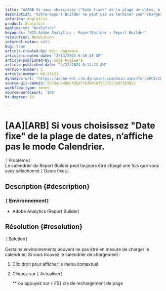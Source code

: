 ```yaml
---
title: "AAARB Si vous choisissez \"Date fixe\" de la plage de dates, n’affiche pas la vue Calendrier."
description: "Votre Report Builder ne peut pas se terminer pour charger le calendrier, vous devez recharger cette fenêtre"
solution: Analytics
product: Analytics
applies-to: "Analytics"
keywords: "KCS,Adobe Analytics ; ReportBuilder ; Report Builder"
resolution: Resolution
internal-notes: null
bug: true
article-created-by: Koji Hagiwara
article-created-date: "2/13/2024 6:40:48 AM"
article-published-by: Koji Hagiwara
article-published-date: "4/22/2024 6:11:23 AM"
version-number: 1
article-number: KA-23621
dynamics-url: "https://adobe-ent.crm.dynamics.com/main.aspx?forceUCI=1&pagetype=entityrecord&etn=knowledgearticle&id=c8f789cf-3aca-ee11-9079-6045bd006149"
source-git-commit: 52c6aca4882fd2d77b3543b753172c7e3f3830c2
workflow-type: tm+mt
source-wordcount: '100'
ht-degree: 2%

---
```


# [AA][ARB] Si vous choisissez &quot;Date fixe&quot; de la plage de dates, n’affiche pas le mode Calendrier.

`[` Problème`]` <br>
Le calendrier du Report Builder peut toujours être chargé une fois que vous avez sélectionné `[` Dates fixes`]` .

## Description {#description}


### `[` Environnement`]`

- Adobe Analytics (Report Builder)



## Résolution {#resolution}

`[` Solution`]` <br><br>
Certains environnements peuvent ne pas être en mesure de charger le calendrier.
Si vous trouvez le calendrier de chargement :

1. Clic droit pour afficher le menu contextuel
2. Cliquez sur `[` Actualiser`]`

   \*\* ou appuyez sur `[` F5`]`  clé de rechargement de page



